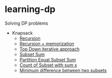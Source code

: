 # learning-dp
Solving DP problems


* Knapsack
    - [Recursion](/Knapsack-0-1/usingRecursion.js)
    - [Recursion + memorization](/Knapsack-0-1/usingMemo.js)
    - [Top Down iterative approach](/Knapsack-0-1/usingTopDown.js)
    - [Subset Sum](/Knapsack-0-1/subsetSum.js)
    - [Partition Equal Subset Sum](/Knapsack-0-1/partitionEqualSubsetSum.js)
    - [Count of Subset with sum x](/Knapsack-0-1/countOfSubsetWithSum.js)
    - [Minimum difference between two subsets](/Knapsack-0-1/minimumSubsetSumDifference.js)